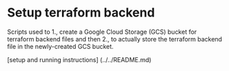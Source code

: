 # Setup terraform backend

Scripts used to 1., create a Google Cloud Storage (GCS) bucket for terraform backend files
and then 2., to actually store the terraform backend file in the newly-created GCS bucket. 

[setup and running instructions] (../../README.md)

